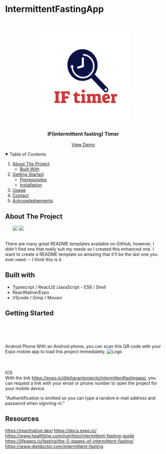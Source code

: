 # IntermittentFastingApp

<!-- PROJECT LOGO -->
<br />
<p align="center">
  <a>
    <img src="./src/images/IFLogo.png" alt="Logo" width="300" height="300">
  </a>

  <h3 align="center">IF(intermittent fasting) Timer</h3>

 <p align="center">
    <a href="https://expo.io/@kiharar/projects/intermittentfastingapp">View Demo</a>
 </p>

<!-- TABLE OF CONTENTS -->
<details open="open">
  <summary>Table of Contents</summary>
  <ol>
    <li>
      <a href="#about-the-project">About The Project</a>
      <ul>
        <li><a href="#built-with">Built With</a></li>
      </ul>
    </li>
    <li>
      <a href="#getting-started">Getting Started</a>
      <ul>
        <li><a href="#prerequisites">Prerequisites</a></li>
        <li><a href="#installation">Installation</a></li>
      </ul>
    </li>
    <li><a href="#usage">Usage</a></li>
    <li><a href="#contact">Contact</a></li>
    <li><a href="#acknowledgements">Acknowledgements</a></li>
  </ol>
</details>



<!-- ABOUT THE PROJECT -->
## About The Project
<ul>
      <img src="./src/images/ss1" width="auto" height="auto" />
      <img src="./src/images/ss1" width="auto" height="auto" />
</ul>
<br>
There are many great README templates available on GitHub, however, I didn't find one that really suit my needs so I created this enhanced one. I want to create a README template so amazing that it'll be the last one you ever need -- I think this is it.
<br>


## Built with
 - Typescript / ReactJS /JavaScript - ES6 / Shell
 - ReactNative/Expo 
 - VScode / Gimp / Movavi 


## Getting Started
<br><br><br><br>
Android Phone 
  With an Android phone, you can scan this QR code with your Expo mobile app to load this project immediately.
<img src="QR CODE GOES HERE" alt="Logo" width="100" height="100">
<br><br><br><br>
IOS 
<br>
  With the link https://expo.io/@kiharar/projects/intermittentfastingapp, you can request a link with your email or phone number to 
  open the project for your mobile device.

"Authentification is omitted so you can type a random e-mail address and password when signning-in."



## Resources 
https://reactnative.dev/
https://docs.expo.io/
https://www.healthline.com/nutrition/intermittent-fasting-guide
https://lifeapps.io/fasting/the-5-stages-of-intermittent-fasting/
https://www.dietdoctor.com/intermittent-fasting
